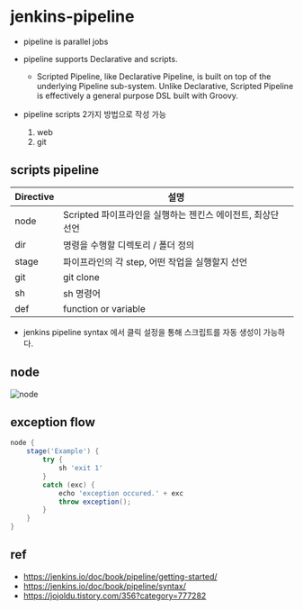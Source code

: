 
# jenkins-pipeline

- pipeline is parallel jobs
- pipeline supports Declarative and scripts.
    + Scripted Pipeline, like Declarative Pipeline, is built on top of the underlying Pipeline sub-system. Unlike Declarative, Scripted Pipeline is effectively a general purpose DSL built with Groovy. 

- pipeline scripts 2가지 방법으로 작성 가능
    1. web 
    2. git
    



## scripts pipeline    
    
| Directive | 설명 |
| ------------------ | --------------- |
| node | Scripted 파이프라인을 실행하는 젠킨스 에이전트, 최상단 선언 |
| dir  | 명령을 수행할 디렉토리 / 폴더 정의 |
| stage |  파이프라인의 각 step, 어떤 작업을 실행할지 선언 |
| git | git clone |
| sh | sh 명령어 |
| def | function or variable |


- jenkins pipeline syntax 에서 클릭 설정을 통해 스크립트를 자동 생성이 가능하다.

## node

![node](https://t1.daumcdn.net/cfile/tistory/99DCBB375C00E7CC24)


## exception flow

```groovy
node {
    stage('Example') {
        try {
            sh 'exit 1'
        }
        catch (exc) {
            echo 'exception occured.' + exc
            throw exception();
        }
    }
}
```

## ref
- https://jenkins.io/doc/book/pipeline/getting-started/
- https://jenkins.io/doc/book/pipeline/syntax/
- https://jojoldu.tistory.com/356?category=777282